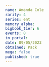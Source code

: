 ```yaml
---
name: Amanda Cole
rarity: 4
series: ent
memory_alpha:
bigbook_tier: 6
events: 8
in_portal:
date: 09/05/2023
obtained: Pack
mega: false
published: true
---
```



